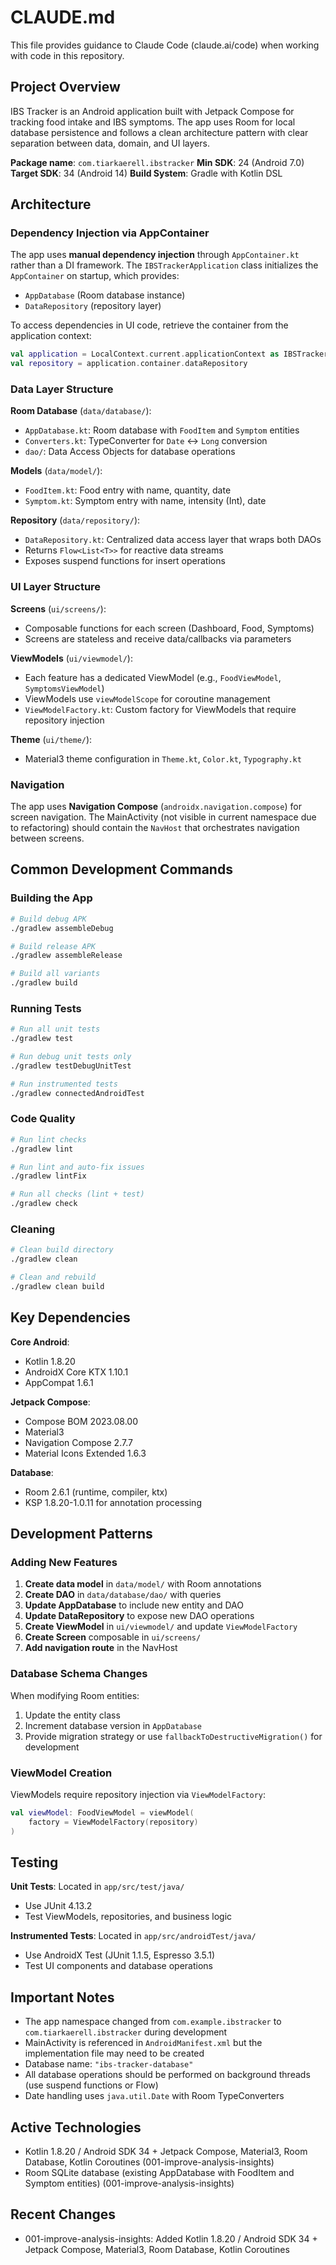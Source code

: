 # CLAUDE.md

This file provides guidance to Claude Code (claude.ai/code) when working with code in this repository.

## Project Overview

IBS Tracker is an Android application built with Jetpack Compose for tracking food intake and IBS symptoms. The app uses Room for local database persistence and follows a clean architecture pattern with clear separation between data, domain, and UI layers.

**Package name**: `com.tiarkaerell.ibstracker`
**Min SDK**: 24 (Android 7.0)
**Target SDK**: 34 (Android 14)
**Build System**: Gradle with Kotlin DSL

## Architecture

### Dependency Injection via AppContainer

The app uses **manual dependency injection** through `AppContainer.kt` rather than a DI framework. The `IBSTrackerApplication` class initializes the `AppContainer` on startup, which provides:
- `AppDatabase` (Room database instance)
- `DataRepository` (repository layer)

To access dependencies in UI code, retrieve the container from the application context:
```kotlin
val application = LocalContext.current.applicationContext as IBSTrackerApplication
val repository = application.container.dataRepository
```

### Data Layer Structure

**Room Database** (`data/database/`):
- `AppDatabase.kt`: Room database with `FoodItem` and `Symptom` entities
- `Converters.kt`: TypeConverter for `Date` ↔ `Long` conversion
- `dao/`: Data Access Objects for database operations

**Models** (`data/model/`):
- `FoodItem.kt`: Food entry with name, quantity, date
- `Symptom.kt`: Symptom entry with name, intensity (Int), date

**Repository** (`data/repository/`):
- `DataRepository.kt`: Centralized data access layer that wraps both DAOs
- Returns `Flow<List<T>>` for reactive data streams
- Exposes suspend functions for insert operations

### UI Layer Structure

**Screens** (`ui/screens/`):
- Composable functions for each screen (Dashboard, Food, Symptoms)
- Screens are stateless and receive data/callbacks via parameters

**ViewModels** (`ui/viewmodel/`):
- Each feature has a dedicated ViewModel (e.g., `FoodViewModel`, `SymptomsViewModel`)
- ViewModels use `viewModelScope` for coroutine management
- `ViewModelFactory.kt`: Custom factory for ViewModels that require repository injection

**Theme** (`ui/theme/`):
- Material3 theme configuration in `Theme.kt`, `Color.kt`, `Typography.kt`

### Navigation

The app uses **Navigation Compose** (`androidx.navigation.compose`) for screen navigation. The MainActivity (not visible in current namespace due to refactoring) should contain the `NavHost` that orchestrates navigation between screens.

## Common Development Commands

### Building the App
```bash
# Build debug APK
./gradlew assembleDebug

# Build release APK
./gradlew assembleRelease

# Build all variants
./gradlew build
```

### Running Tests
```bash
# Run all unit tests
./gradlew test

# Run debug unit tests only
./gradlew testDebugUnitTest

# Run instrumented tests
./gradlew connectedAndroidTest
```

### Code Quality
```bash
# Run lint checks
./gradlew lint

# Run lint and auto-fix issues
./gradlew lintFix

# Run all checks (lint + test)
./gradlew check
```

### Cleaning
```bash
# Clean build directory
./gradlew clean

# Clean and rebuild
./gradlew clean build
```

## Key Dependencies

**Core Android**:
- Kotlin 1.8.20
- AndroidX Core KTX 1.10.1
- AppCompat 1.6.1

**Jetpack Compose**:
- Compose BOM 2023.08.00
- Material3
- Navigation Compose 2.7.7
- Material Icons Extended 1.6.3

**Database**:
- Room 2.6.1 (runtime, compiler, ktx)
- KSP 1.8.20-1.0.11 for annotation processing

## Development Patterns

### Adding New Features

1. **Create data model** in `data/model/` with Room annotations
2. **Create DAO** in `data/database/dao/` with queries
3. **Update AppDatabase** to include new entity and DAO
4. **Update DataRepository** to expose new DAO operations
5. **Create ViewModel** in `ui/viewmodel/` and update `ViewModelFactory`
6. **Create Screen** composable in `ui/screens/`
7. **Add navigation route** in the NavHost

### Database Schema Changes

When modifying Room entities:
1. Update the entity class
2. Increment database version in `AppDatabase`
3. Provide migration strategy or use `fallbackToDestructiveMigration()` for development

### ViewModel Creation

ViewModels require repository injection via `ViewModelFactory`:
```kotlin
val viewModel: FoodViewModel = viewModel(
    factory = ViewModelFactory(repository)
)
```

## Testing

**Unit Tests**: Located in `app/src/test/java/`
- Use JUnit 4.13.2
- Test ViewModels, repositories, and business logic

**Instrumented Tests**: Located in `app/src/androidTest/java/`
- Use AndroidX Test (JUnit 1.1.5, Espresso 3.5.1)
- Test UI components and database operations

## Important Notes

- The app namespace changed from `com.example.ibstracker` to `com.tiarkaerell.ibstracker` during development
- MainActivity is referenced in `AndroidManifest.xml` but the implementation file may need to be created
- Database name: `"ibs-tracker-database"`
- All database operations should be performed on background threads (use suspend functions or Flow)
- Date handling uses `java.util.Date` with Room TypeConverters

## Active Technologies
- Kotlin 1.8.20 / Android SDK 34 + Jetpack Compose, Material3, Room Database, Kotlin Coroutines (001-improve-analysis-insights)
- Room SQLite database (existing AppDatabase with FoodItem and Symptom entities) (001-improve-analysis-insights)

## Recent Changes
- 001-improve-analysis-insights: Added Kotlin 1.8.20 / Android SDK 34 + Jetpack Compose, Material3, Room Database, Kotlin Coroutines
